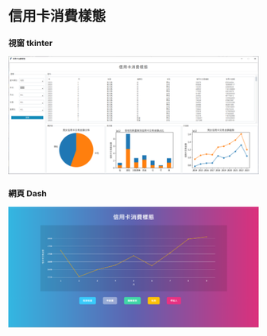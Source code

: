 # 信用卡消費樣態

### 視窗 tkinter
![視窗](./tkinter/images/信用卡消費樣態.png)

### 網頁 Dash
![Dash](./flask/image/信用卡消費樣態.png)